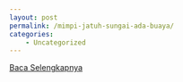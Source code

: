 ```yaml
---
layout: post
permalink: /mimpi-jatuh-sungai-ada-buaya/
categories:
    - Uncategorized
---
```


[Baca Selengkapnya](/04)